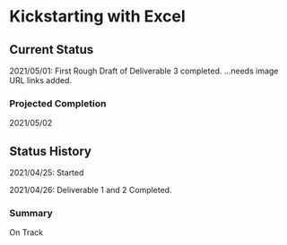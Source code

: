 # Kickstarting with Excel

## Current Status

2021/05/01: First Rough Draft of Deliverable 3 completed. ...needs image URL links added.

### Projected Completion

2021/05/02

## Status History

2021/04/25: Started

2021/04/26: Deliverable 1 and 2 Completed. 

### Summary

On Track
